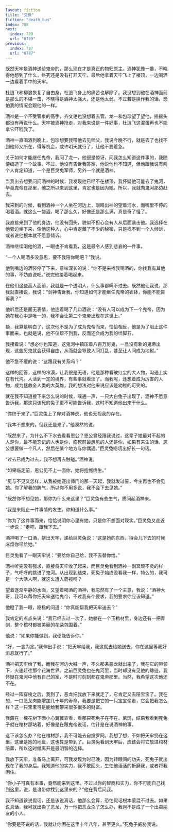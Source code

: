 ```yaml
---
layout: fiction
title: "交换"
fiction: "death_bus"
index: 788
next:
  index: 789
  url: "0789"
previous:
  index: 787
  url: "0787"
---
```

既然天牢是酒神送给鬼帝的，那么现在才是真正的物归原主。酒神犹豫一番，不晓得他想到了什么，终究还是没有打开天牢。最后他拿着天牢飞上了楼顶，一边喝酒一边看着手中的天牢。

杜逍飞和柳浪恢复了自由身，杜逍飞身上的痛苦也解除了。我没想到他在酒神面前是那么的不堪一击，不晓得是酒神太强大，还是他太弱。不过若是换作我的话，恐怕我的情况会跟他的一样。

酒神是一个不受管束的高手，齐文艳也没想着去管。龙一和包珍望了望他，摇摇头都没有再说什么。天牢被酒神抢走，对我来说是一件好事，杜逍飞这混蛋再也不能拿它吓唬我了。

酒神一直喝酒到晚上，包珍想要我带他去见师父，我说今晚不行，就是去了也找不到他师父所在，得等机会，或许明天就行了，让他不要着急。

关于如何才能继任鬼帝，我问了龙一，他很是惊讶，问我怎么知道这件事的，我随便编造了一个故事。不过，他没有告诉我答案，他说他也不知道，但他跟我说有两个人肯定知道，一个是巨灵兔军师，另外一个就是酒神。

当我出去想要问问酒神的时候，我发现他已经不在楼顶，我怀疑他可能去了鬼河，毕竟鬼帝在那里，他之所以来到这里，肯定也是因为她。所以，我就向鬼河那边赶去。

我来到的时候，看到酒神一个人坐在河边上，眼睛出神的望着河水，而嘴里不停的喝着酒。就这么一袋酒，喝了那么久，好像还是那么满，真是奇了怪了。

我直接来到了他的身边，他没有回头，貌似不担心会有人从后面袭击他。我选择在他旁边坐下来，像他这种人，心中肯定藏了不少的秘密，只是找不到一个人倾诉，或者说他根本就不愿意倾诉。

酒神继续喝他的酒，一眼也不肯看我，这是最令人感到悲哀的一件事。

“一个人喝酒多没意思，要不我陪你喝吧？”我说。

他到嘴边的酒袋停了下来，意味深长的说：“你不是来找我喝酒的，你找我有其他的事，不妨直说吧。”说完他接着喝起来。

在他们这些高人面前，我就是一个透明人，什么事都瞒不过去。既然他让我说，那我就直接说，我说：“剑神告诉我，你知道如何才能继任鬼帝的衣钵，你能不能告诉我？”

他听后还是面无表情，他连着喝了几口酒说：“没有人可以成为下一个鬼帝，因为她在我心中是唯一的，我不会让第二个鬼帝出现在这世上。”

额，我算是明白了，这次他不是为了成为鬼帝而来，恰恰相反，他是为了阻止这件事而来。也就是说，他不仅帮不到我，反而还会成为我的绊脚石。

我接着说：“想必你也知道，这鬼河中镇压着八百万厉鬼，一旦没有新的鬼帝出现，这些厉鬼就会获得自由，从而就会导致人间打乱，甚至让人间成为地狱。”

他不急不缓的说：“这跟我有关系吗？”

这样的回答，这样的冷漠，让我很是无语，他是那种看破红尘的大人物，沟通上实在有代沟。人活到一定的境界，有些事就看淡了。而我呢，还想着成为厉害的人物，成为拯救全人类的大英雄，我的想法对他来说应该是幼稚的可笑的。

就在我不知道接下来怎么说的时候，噗通一声，一只大白兔子出现了，酒神不愿意告诉我，那这只该死的兔子更不可能告诉我，这时不知道他出来干什么。

“你终于来了。”巨灵兔上了岸对酒神说，他也无视我的存在。

“我本不想来的，但我还是来了。”他漠然的说。

“既然来了，为什么不下水去看看恩公？恩公曾经跟我说过，这辈子她最对不起的人是你，最不能忘记的人也是你，临死前最想见的人还是你，如果有来生的话，恩公想要做一个凡人，然后在某个地方与你偶遇。”巨灵兔唠叨出好长一句话。

“过去已成为过去，我不想再去触碰。”酒神说。

“如果临走前，恩公见不上一面你，她将抱憾终生。”

“见与不见又怎样，从我被她逐出师门的那一天起，我就发过誓，今生再也不会见她。你了解我的脾气，所以你不用多说，我不会下去见她。”

“既然你不想见她，那你为什么来这里？”巨灵兔有些生气，质问起酒神来。

“我是来阻止一件事情的发生，你知道什么事。”

“你为了这件事而来，恰恰说明你心里有她，只是你不想面对现实。”巨灵兔又走近一步说：“走吧，跟我下去。”

酒神喝了一口酒，祭出天牢，递给巨灵兔说：“这是她的东西，待会儿下去的时候麻烦你带给她。”

巨灵兔看了一眼天牢说：“要给你自己给，我不去替你给。”

酒神听完没有强求，直接将天牢收了起来，而巨灵兔看到酒神一副冥顽不灵的样子，气呼呼的跳进了鬼河。从出现到结束，死兔子始终没看我一样，特么的，我可是一个大活人啊，就这么遭人藐视吗？

望着逐渐平静的水面，又望着喝酒的酒神，我忽然有了一个主意，我说：“酒神大哥，我可以帮你把天牢送给鬼帝，不过我有个要求，我的要求你应该知道。”

他瞪了我一眼，稳稳的问道：“你真能帮我把天牢送去？”

我肯定的点点头说：“我已经去过一次了，她躺在一个玉棺材里，身边还有一把青剑，整个棺材都被美丽的花朵包围着。”

他说：“如果你能做到，我便能告诉你。”

“好，一言为定。”我伸出手说：“把天牢给我，我这就去给她送去，你在这里等我好消息就行了。”

酒神把天牢给了我，而我在河边大喊一声，不久那条恶龙就出来了，我在它的带领下，火速赶往那个花海世界。之前巨灵兔也在鬼河里，当时却没有见他的踪迹，我怀疑在鬼河中他有自己的家，不是时时刻刻都在鬼帝那里。当然，我希望这次他还不在。

经过一阵穿梭之后，我到了，恶龙把我放下来就走了，它肯定又去陪宝宝了。我在想，一口恶龙肉能增加几十年的寿命，我要是把它的一只宝宝偷走，它会把我怎么样？这一只宝宝可是能给我带来很多很多的财富。

我藏在一棵花树下面小心翼翼查看，看那只死兔子在不在。尼玛，结果我看到死兔子就在棺材那站着，好像是在跟鬼帝说话，估计是在说酒神的事。

这下该怎么办？他在棺材那，我不可能去自投罗网。我想了想，不如把天牢扔在这里，这里是她的地盘，这也算是带到了。巨灵兔看到天牢后，应该会将它放进棺材陪葬，所以这时候离开是最明智的选择。

我放下天牢，准备马上离开，可我发现为时已晚，因为转眼间的功夫，死兔子就出现在了我的身后。我知道他的实力，我不敢回头，生怕他活活的折磨我，或者将我困住。

“你小子可真有本事，竟然能来到这里。不过以你的智商和实力，你不可能自己找到这里，说，是谁带你找到这里来的？”他在背后问我。

我不知道该说假话，还是该说真话，他那么会算，恐怕假话根本蒙混不过去。如果说真话，我可就出卖了恶龙，万一他把恶龙杀了怎么办，我岂不是成了一个出卖朋友的小人。

“你要是不说的话，我就让你困在这里十年八年，甚至更久。”死兔子威胁我说。